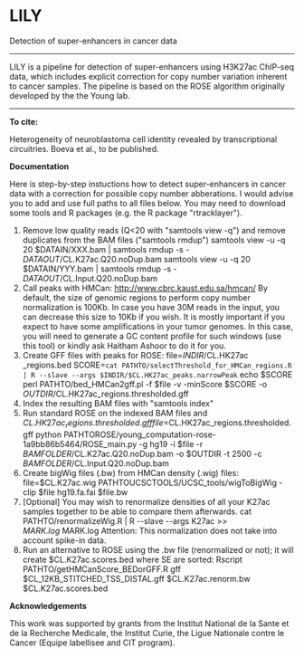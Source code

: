 # LILY
Detection of super-enhancers in cancer data    

---------------------------------------------------------------------------------------------------------------------------

LILY is a pipeline for detection of super-enhancers using H3K27ac ChIP-seq data, which includes explicit correction for copy number variation inherent to cancer samples. The pipeline is based on the ROSE algorithm originally developed by the the Young lab. 

---------------------------------------------------------------------------------------------------------------------------

**To cite:**

Heterogeneity of neuroblastoma cell identity revealed by transcriptional circuitries. Boeva et al., to be published.

**Documentation**

Here is step-by-step instuctions how to detect super-enhancers in cancer data with a correction for possible copy number abberations. I would advise you to add and use full paths to all files below. You may need to download some tools and R packages (e.g. the R package "rtracklayer").
1. Remove low quality reads (Q\<20 with "samtools view -q") and remove duplicates from the BAM files ("samtools rmdup") 
samtools view -u -q 20 $DATAIN/XXX.bam | samtools rmdup -s - $DATAOUT/$CL.K27ac.Q20.noDup.bam
samtools view -u -q 20 $DATAIN/YYY.bam | samtools rmdup -s - $DATAOUT/$CL.Input.Q20.noDup.bam
2. Call peaks with HMCan: http://www.cbrc.kaust.edu.sa/hmcan/ 
By default, the size of genomic regions to perform copy number normalization is 100Kb. In case you have 30M reads in the input, you can decrease this size to 10Kb if you wish. It is mostly important if you expect to have some amplifications in your tumor genomes. In this case, you will need to generate a GC content profile for such windows (use this tool) or kindly ask Haitham Ashoor to do it for you.
3. Create GFF files with peaks for ROSE:
file=$INDIR/$CL.HK27ac _regions.bed
SCORE=`cat PATHTO/selectThreshold_for_HMCan_regions.R | R --slave --args $INDIR/$CL.HK27ac_peaks.narrowPeak`
echo $SCORE
perl PATHTO/bed_HMCan2gff.pl -f $file -v -minScore $SCORE -o $OUTDIR/$CL.HK27ac_regions.thresholded.gff
4. Index the resulting BAM files with "samtools index"
5. Run standard ROSE on the indexed BAM files and $CL.HK27ac_regions.thresholded.gff 
file=$CL.HK27ac_regions.thresholded.gff 
python PATHTOROSE/young_computation-rose-1a9bb86b5464/ROSE_main.py -g hg19 -i $file -r $BAMFOLDER/$CL.K27ac.Q20.noDup.bam -o $OUTDIR -t 2500 -c $BAMFOLDER/$CL.Input.Q20.noDup.bam
6. Create bigWig files (.bw) from HMCan density (.wig) files: 
file=$CL.K27ac.wig 
PATHTOUCSCTOOLS/UCSC_tools/wigToBigWig -clip $file hg19.fa.fai $file.bw
7. [Optional] 
You may wish to renormalize densities of all your K27ac samples together to be able to compare them afterwards. 
cat PATHTO/renormalizeWig.R | R --slave --args K27ac \>\> $MARK.log \>$MARK.log 
Attention: This normalization does not take into account spike-in data.
8. Run an alternative to ROSE using the .bw file (renormalized or not); it will create $CL.K27ac.scores.bed where SE are sorted: 
Rscript PATHTO/getHMCanScore_BEDorGFF.R gff $CL\_12KB_STITCHED_TSS_DISTAL.gff $CL.K27ac.renorm.bw $CL.K27ac.scores.bed

**Acknowledgements**

This work was supported by grants from the Institut National de la Sante et de la Recherche Medicale, the Institut Curie, the Ligue Nationale contre le Cancer (Equipe labellisee and CIT program).
